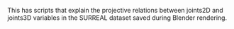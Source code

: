 This has scripts that explain the projective relations between joints2D and joints3D variables in the SURREAL dataset saved during Blender rendering.
